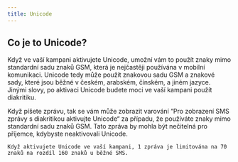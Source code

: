 ```yaml
---
title: Unicode
---
```


## Co je to Unicode?
Když ve vaší kampani aktivujete Unicode, umožní vám to použít znaky mimo standardní sadu znaků GSM, která je nejčastěji používána v mobilní komunikaci. Unicode tedy může použít znakovou sadu GSM a znakové sady, které jsou běžné v českém, arabském, čínském, a jiném jazyce. Jinými slovy, po aktivaci Unicode budete moci ve vaší kampani použít diakritiku.

Když píšete zprávu, tak se vám může zobrazit varování “Pro zobrazení SMS zprávy s diakritikou aktivujte Unicode“ za případu, že používáte znaky mimo standardní sadu znaků GSM. Tato zpráva by mohla být nečitelná pro příjemce, kdybyste neaktivovali Unicode.

`Když aktivujete Unicode ve vaší kampani, 1 zpráva je limitována na 70 znaků na rozdíl 160 znaků u běžné SMS.`


